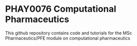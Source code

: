 # PHAY0076 Computational Pharmaceutics
This github repository contains code and tutorials for the MSc Pharmaceutics/PFE module on computational pharmaceutics
